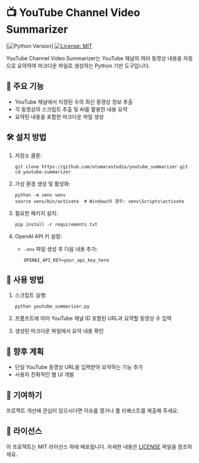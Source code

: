 # 📺 YouTube Channel Video Summarizer

[![Python Version](https://img.shields.io/badge/python-3.12.1-blue)]
[![License: MIT](https://img.shields.io/badge/License-MIT-blue.svg)](https://opensource.org/licenses/MIT)

YouTube Channel Video Summarizer는 YouTube 채널의 여러 동영상 내용을 자동으로 요약하여 마크다운 파일로 생성하는 Python 기반 도구입니다.

## 🌟 주요 기능

- YouTube 채널에서 지정된 수의 최신 동영상 정보 추출
- 각 동영상의 스크립트 추출 및 AI를 활용한 내용 요약
- 요약된 내용을 포함한 마크다운 파일 생성

## 🛠️ 설치 방법

1. 저장소 클론:
   ```
   git clone https://github.com/otumarastudio/youtube_summarizer.git
   cd youtube-summarizer
   ```

2. 가상 환경 생성 및 활성화:
   ```
   python -m venv venv
   source venv/bin/activate  # Windows의 경우: venv\Scripts\activate
   ```

3. 필요한 패키지 설치:
   ```
   pip install -r requirements.txt
   ```

4. OpenAI API 키 설정:
   - `.env` 파일 생성 후 다음 내용 추가:
     ```
     OPENAI_API_KEY=your_api_key_here
     ```

## 🚀 사용 방법

1. 스크립트 실행:
   ```
   python youtube_summarizer.py
   ```

2. 프롬프트에 따라 YouTube 채널 ID 포함된 URL과 요약할 동영상 수 입력

3. 생성된 마크다운 파일에서 요약 내용 확인

## 🔮 향후 계획

- 단일 YouTube 동영상 URL을 입력받아 요약하는 기능 추가
- 사용자 친화적인 웹 UI 개발

## 🤝 기여하기

프로젝트 개선에 관심이 있으시다면 이슈를 열거나 풀 리퀘스트를 제출해 주세요.

## 📄 라이선스

이 프로젝트는 MIT 라이선스 하에 배포됩니다. 자세한 내용은 [LICENSE](LICENSE) 파일을 참조하세요.
